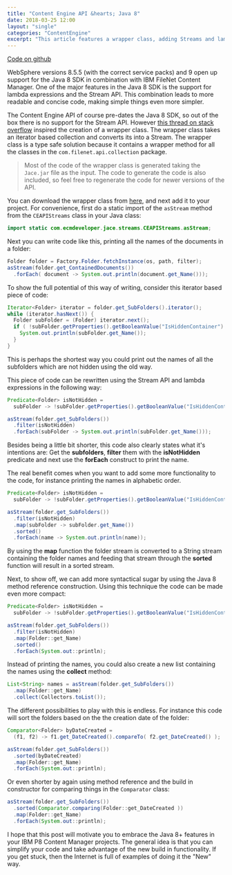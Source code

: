 ```yaml
---
title: "Content Engine API &hearts; Java 8"
date: 2018-03-25 12:00
layout: "single"
categories: "ContentEngine"
excerpt: "This article features a wrapper class, adding Streams and lambda functionality to the IBM FileNet Content Engine API. It will allow you to write concise code while using new functionality."
---
```


<i class="fa fa-lg fa-github" aria-hidden="true"></i> [Code on github](https://gist.github.com/rickx1/5b6e9a2e62261e4a3df3092689002e9a)

WebSphere versions 8.5.5 (with the correct service packs) and 9 open up support
for the Java 8 SDK in combination with IBM FileNet Content Manager. One of the
major features in the Java 8 SDK is the support for lambda expressions and the
Stream API. This combination leads to more readable and concise code, making simple
things even more simpler.

The Content Engine API of course pre-dates the Java 8 SDK, so out of the box
there is no support for the Stream API. However [this thread on stack overflow](https://stackoverflow.com/questions/24511052/how-to-convert-an-iterator-to-a-stream) inspired the creation of a wrapper class.
The wrapper class takes an iterator based collection and converts its into a Stream.
The wrapper class is a type safe solution because it contains a wrapper method for
all the classes in the `com.filenet.api.collection` package.

>Most of the code of the wrapper class is generated taking the `Jace.jar` file as the
input. The code to generate the code is also included, so feel free to
regenerate the code for newer versions of the API.

You can download the wrapper class from [here]((https://gist.github.com/rickx1/5b6e9a2e62261e4a3df3092689002e9a)), and next add it to your project.
For convenience, first do a static import of the `asStream` method from the `CEAPIStreams`
class in your Java class:

```java
import static com.ecmdeveloper.jace.streams.CEAPIStreams.asStream;
```
Next you can write code like this, printing all the names of the documents in a
folder:

```java
Folder folder = Factory.Folder.fetchInstance(os, path, filter);
asStream(folder.get_ContainedDocuments())
  .forEach( document -> System.out.println(document.get_Name()));
```

To show the full potential of this way of writing, consider this iterator based piece of
code:
```java
Iterator<Folder> iterator = folder.get_SubFolders().iterator();
while (iterator.hasNext()) {
  Folder subFolder = (Folder) iterator.next();
  if ( !subFolder.getProperties().getBooleanValue("IsHiddenContainer") ) {
    System.out.println(subFolder.get_Name());
  }
}
```
This is perhaps the shortest way you could print out the names of all the subfolders
which are not hidden using the old way.

This piece of code can be rewritten using the Stream API and lambda expressions in the following
way:
```java
Predicate<Folder> isNotHidden =
  subFolder -> !subFolder.getProperties().getBooleanValue("IsHiddenContainer");

asStream(folder.get_SubFolders())
  .filter(isNotHidden)
  .forEach(subFolder -> System.out.println(subFolder.get_Name()));
```
Besides being a little bit shorter, this code also clearly states what it's intentions are:
Get the __subfolders__, __filter__ them with the __isNotHidden__ predicate and next use
the __forEach__ construct to print the name.

The real benefit comes when you want to add some more functionality to the code,
for instance printing the names in alphabetic order.
```java
Predicate<Folder> isNotHidden =
  subFolder -> !subFolder.getProperties().getBooleanValue("IsHiddenContainer");

asStream(folder.get_SubFolders())
  .filter(isNotHidden)
  .map(subFolder -> subFolder.get_Name())
  .sorted()
  .forEach(name -> System.out.println(name));
```
By using the __map__ function the folder stream is converted to a String stream containing
the folder names and feeding that stream through the __sorted__ function will result
in a sorted stream.

Next, to show off, we can add more syntactical sugar by using the Java 8 method reference
construction. Using this technique the code can be made even more compact:
```java
Predicate<Folder> isNotHidden =
  subFolder -> !subFolder.getProperties().getBooleanValue("IsHiddenContainer");

asStream(folder.get_SubFolders())
  .filter(isNotHidden)
  .map(Folder::get_Name)
  .sorted()
  .forEach(System.out::println);
```
Instead of printing the names, you could also create a new list containing the names using
the __collect__ method:
```java
List<String> names = asStream(folder.get_SubFolders())
  .map(Folder::get_Name)
  .collect(Collectors.toList());
```
The different possibilities to play with this is endless. For instance this code will
sort the folders based on the the creation date of the folder:
```java
Comparator<Folder> byDateCreated =
  (f1, f2) -> f1.get_DateCreated().compareTo( f2.get_DateCreated() );

asStream(folder.get_SubFolders())
  .sorted(byDateCreated)
  .map(Folder::get_Name)
  .forEach(System.out::println);
```
Or even shorter by again using method reference and the build in constructor for comparing things in the `Comparator` class:
```java
asStream(folder.get_SubFolders())
  .sorted(Comparator.comparing(Folder::get_DateCreated ))
  .map(Folder::get_Name)
  .forEach(System.out::println);
```
I hope that this post will motivate you to embrace the Java 8+ features in your
IBM P8 Content Manager projects. The general idea is that you can simplify your
code and take advantage of the new build in functionality. If you get stuck,
then the Internet is full of examples of doing it the "New" way.

